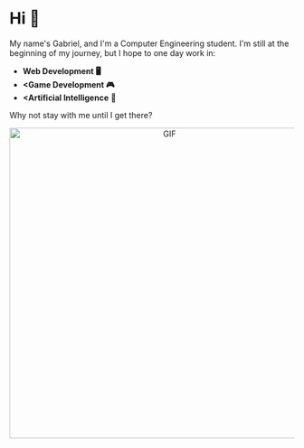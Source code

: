 # Hi 👋

My name's Gabriel, and I'm a Computer Engineering student. I'm still at the beginning of my journey, but I hope to one day work in:

- <b>Web Development 🖥️
- <Game Development 🎮
- <Artificial Intelligence</b> 🤖

Why not stay with me until I get there?

<div align="center">
<img hight="400" width="550" alt="GIF" align="center" src="https://64.media.tumblr.com/1f35d38b27d6d62507fafce6dfca8382/a812b236aa921c27-8b/s1280x1920/6880e3a3df3b584d69bc9efc41c1dfe022aabd90.gif">
</div>
